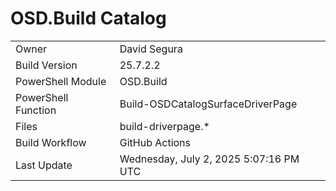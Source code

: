 ﻿# OSD.Build Catalog

| | |
|-|-|
| Owner | David Segura |
| Build Version | 25.7.2.2 |
| PowerShell Module | OSD.Build |
| PowerShell Function | Build-OSDCatalogSurfaceDriverPage |
| Files | build-driverpage.* |
| Build Workflow | GitHub Actions |
| Last Update | Wednesday, July 2, 2025 5:07:16 PM UTC |
